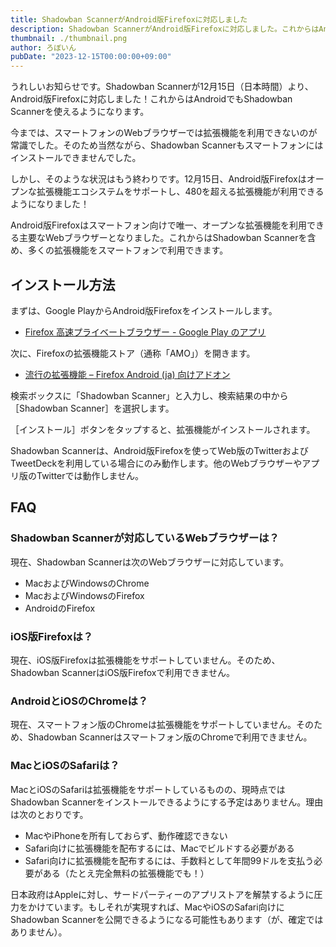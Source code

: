 ```yaml
---
title: Shadowban ScannerがAndroid版Firefoxに対応しました
description: Shadowban ScannerがAndroid版Firefoxに対応しました。これからはAndroidでもShadowban Scannerを使えるようになります。
thumbnail: ./thumbnail.png
author: ろぼいん
pubDate: "2023-12-15T00:00:00+09:00"
---
```


うれしいお知らせです。Shadowban Scannerが12月15日（日本時間）より、Android版Firefoxに対応しました！これからはAndroidでもShadowban Scannerを使えるようになります。

今までは、スマートフォンのWebブラウザーでは拡張機能を利用できないのが常識でした。そのため当然ながら、Shadowban Scannerもスマートフォンにはインストールできませんでした。

しかし、そのような状況はもう終わりです。12月15日、Android版Firefoxはオープンな拡張機能エコシステムをサポートし、480を超える拡張機能が利用できるようになりました！

Android版Firefoxはスマートフォン向けで唯一、オープンな拡張機能を利用できる主要なWebブラウザーとなりました。これからはShadowban Scannerを含め、多くの拡張機能をスマートフォンで利用できます。

## インストール方法

まずは、Google PlayからAndroid版Firefoxをインストールします。

- [Firefox 高速プライベートブラウザー - Google Play のアプリ](https://play.google.com/store/apps/details?id=org.mozilla.firefox)

次に、Firefoxの拡張機能ストア（通称「AMO」）を開きます。

- [流行の拡張機能 – Firefox Android (ja) 向けアドオン](https://addons.mozilla.org/ja/android/search/?sort=hotness&type=extension)

検索ボックスに「Shadowban Scanner」と入力し、検索結果の中から［Shadowban Scanner］を選択します。

［インストール］ボタンをタップすると、拡張機能がインストールされます。

Shadowban Scannerは、Android版Firefoxを使ってWeb版のTwitterおよびTweetDeckを利用している場合にのみ動作します。他のWebブラウザーやアプリ版のTwitterでは動作しません。

## FAQ

### Shadowban Scannerが対応しているWebブラウザーは？

現在、Shadowban Scannerは次のWebブラウザーに対応しています。

- MacおよびWindowsのChrome
- MacおよびWindowsのFirefox
- AndroidのFirefox

### iOS版Firefoxは？

現在、iOS版Firefoxは拡張機能をサポートしていません。そのため、Shadowban ScannerはiOS版Firefoxで利用できません。

### AndroidとiOSのChromeは？

現在、スマートフォン版のChromeは拡張機能をサポートしていません。そのため、Shadowban Scannerはスマートフォン版のChromeで利用できません。

### MacとiOSのSafariは？

MacとiOSのSafariは拡張機能をサポートしているものの、現時点ではShadowban Scannerをインストールできるようにする予定はありません。理由は次のとおりです。

- MacやiPhoneを所有しておらず、動作確認できない
- Safari向けに拡張機能を配布するには、Macでビルドする必要がある
- Safari向けに拡張機能を配布するには、手数料として年間99ドルを支払う必要がある（たとえ完全無料の拡張機能でも！）

日本政府はAppleに対し、サードパーティーのアプリストアを解禁するように圧力をかけています。もしそれが実現すれば、MacやiOSのSafari向けにShadowban Scannerを公開できるようになる可能性もあります（が、確定ではありません）。
